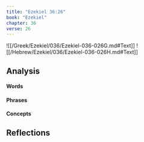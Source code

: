 ```yaml
---
title: "Ezekiel 36:26"
book: "Ezekiel"
chapter: 36
verse: 26
---
```

![[/Greek/Ezekiel/036/Ezekiel-036-026G.md#Text]]
![[/Hebrew/Ezekiel/036/Ezekiel-036-026H.md#Text]]

## Analysis

#### Words

#### Phrases

#### Concepts

## Reflections
